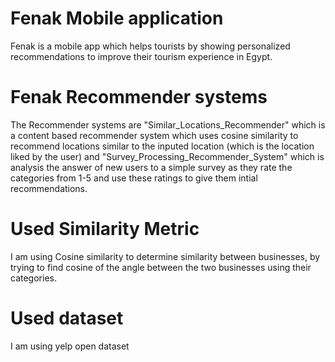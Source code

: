 # Fenak Mobile application

Fenak is a mobile app which helps tourists by showing personalized recommendations to improve their tourism experience in Egypt.

# Fenak Recommender systems

The Recommender systems are "Similar_Locations_Recommender" which is a content based recommender system which uses cosine similarity to recommend locations similar to the inputed location (which is the location liked by the user) and "Survey_Processing_Recommender_System" which is analysis the answer of new users to a simple survey as they rate the categories from 1-5 and use these ratings to give them intial recommendations.

# Used Similarity Metric

I am using Cosine similarity to determine similarity between businesses, by trying to find cosine of the angle between the two businesses using their categories.

# Used dataset

I am using yelp open dataset
